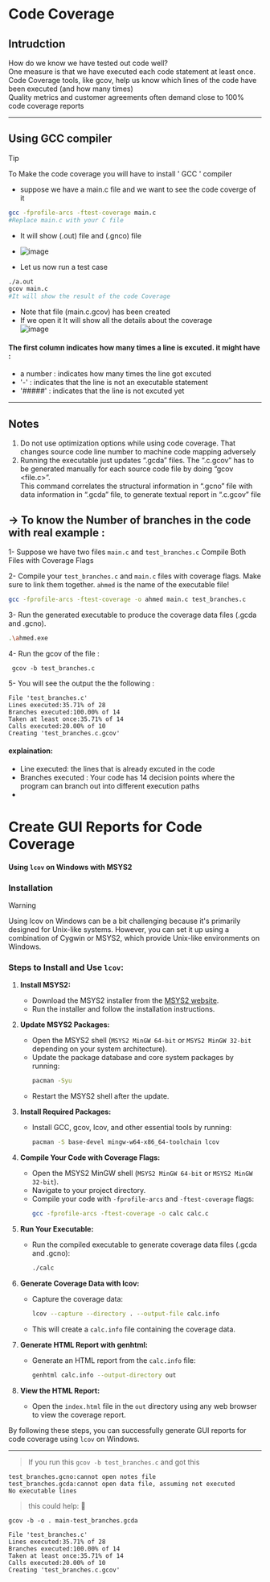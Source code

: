 # Code Coverage

## Intrudction
 How do we know we have tested out code well?\
 One measure is that we have executed each code statement at least once.\
 Code Coverage tools, like gcov, help us know which lines of the code have been executed (and
 how many times)\
 Quality metrics and customer agreements often demand close to 100% code coverage reports


-----------------------------------------------------------------------------------------------------

## Using GCC compiler
> [!TIP]
> To Make the code coverage you will have to install ' GCC ' compiler

- suppose we have a main.c file and we want to see the code coverge of it
```bash
gcc -fprofile-arcs -ftest-coverage main.c
#Replace main.c with your C file
```
- It will show (.out) file and (.gnco) file

- ![image](https://github.com/user-attachments/assets/1367b45b-e5dd-4093-bad6-df193b17d887)


- Let us now run a test case
```bash
./a.out
gcov main.c
#It will show the result of the code Coverage
```
- Note that file (main.c.gcov) has been created
- If we open it It will show all the details about the coverage\
![image](https://github.com/user-attachments/assets/6d0c631d-5c68-41f9-bcb9-eeb8abb5cacc)

  
#### The first column indicates how many times a line is excuted. it might have :
  -   a number : indicates how many times the line got excuted
  -   '-' : indicates that the line is not an executable statement
  -  '#####' : indicates that the line is not excuted yet 
------------------------------------------------------------------------------------------------------------
## Notes
 1. Do not use optimization options while using code coverage. That changes source code
 line number to machine code mapping adversely
 2. Running the executable just updates “.gcda” files. The “.c.gcov” has to be generated
 manually for each source code file by doing “gcov <file.c>”.\
 This command correlates the
structural information in “.gcno” file with data information in “.gcda” file, to generate
 textual report in “.c.gcov” file

## -> To know the Number of branches in the code with real example  :
1- Suppose we have two files `main.c` and `test_branches.c` 
Compile Both Files with Coverage Flags

2- Compile your `test_branches.c` and `main.c` files with coverage flags. Make sure to link them together. `ahmed` is the name of the executable file!


```sh
gcc -fprofile-arcs -ftest-coverage -o ahmed main.c test_branches.c  
``` 


 

3- Run the generated executable to produce the coverage data files (.gcda and .gcno).

```sh
.\ahmed.exe
```
4- Run the gcov of the file :

```batch
 gcov -b test_branches.c
```

5- You will see the output the the following :

```
File 'test_branches.c'
Lines executed:35.71% of 28
Branches executed:100.00% of 14
Taken at least once:35.71% of 14
Calls executed:20.00% of 10
Creating 'test_branches.c.gcov'
```
#### explaination:
-  Line executed: the lines that is already excuted in the code
-  Branches executed : Your code has 14 decision points where the program can branch out into different execution paths
-  




# Create GUI Reports for Code Coverage
#### Using `lcov` on Windows with MSYS2

### Installation

> [!WARNING]  
> Using lcov on Windows can be a bit challenging because it's primarily designed for Unix-like systems. However, you can set it up using a combination of Cygwin or MSYS2, which provide Unix-like environments on Windows.

### Steps to Install and Use `lcov`:

1. **Install MSYS2:**
   - Download the MSYS2 installer from the [MSYS2 website](https://www.msys2.org/).
   - Run the installer and follow the installation instructions.

2. **Update MSYS2 Packages:**
   - Open the MSYS2 shell (`MSYS2 MinGW 64-bit` or `MSYS2 MinGW 32-bit` depending on your system architecture).
   - Update the package database and core system packages by running:
     ```sh
     pacman -Syu
     ```
   - Restart the MSYS2 shell after the update.

3. **Install Required Packages:**
   - Install GCC, gcov, lcov, and other essential tools by running:
     ```sh
     pacman -S base-devel mingw-w64-x86_64-toolchain lcov
     ```

4. **Compile Your Code with Coverage Flags:**
   - Open the MSYS2 MinGW shell (`MSYS2 MinGW 64-bit` or `MSYS2 MinGW 32-bit`).
   - Navigate to your project directory.
   - Compile your code with `-fprofile-arcs` and `-ftest-coverage` flags:
     ```sh
     gcc -fprofile-arcs -ftest-coverage -o calc calc.c
     ```

5. **Run Your Executable:**
   - Run the compiled executable to generate coverage data files (.gcda and .gcno):
     ```sh
     ./calc
     ```

6. **Generate Coverage Data with lcov:**
   - Capture the coverage data:
     ```sh
     lcov --capture --directory . --output-file calc.info
     ```
   - This will create a `calc.info` file containing the coverage data.

7. **Generate HTML Report with genhtml:**
   - Generate an HTML report from the `calc.info` file:
     ```sh
     genhtml calc.info --output-directory out
     ```

8. **View the HTML Report:**
   - Open the `index.html` file in the `out` directory using any web browser to view the coverage report.

By following these steps, you can successfully generate GUI reports for code coverage using `lcov` on Windows.


----------------

> If you run this `gcov -b test_branches.c` and got this

```batch
test_branches.gcno:cannot open notes file
test_branches.gcda:cannot open data file, assuming not executed
No executable lines
```

> this could help: 🫡
```batch
gcov -b -o . main-test_branches.gcda
```

```batch
File 'test_branches.c'
Lines executed:35.71% of 28
Branches executed:100.00% of 14
Taken at least once:35.71% of 14
Calls executed:20.00% of 10
Creating 'test_branches.c.gcov'
```
